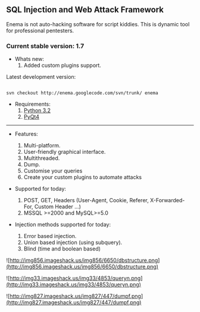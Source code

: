 ## SQL Injection and Web Attack Framework ##
Enema is not auto-hacking software for script kiddies. This is dynamic tool for professional pentesters.

### Current stable version: 1.7 ###

  * Whats new:
    1. Added custom plugins support.

Latest development version:

```

svn checkout http://enema.googlecode.com/svn/trunk/ enema
```

  * Requirements:
    1. [Python 3.2](http://python.org/download/releases/3.2.2/)
    1. [PyQt4](http://www.riverbankcomputing.co.uk/software/pyqt/download)


---


  * Features:
    1. Multi-platform.
    1. User-friendly graphical interface.
    1. Multithreaded.
    1. Dump.
    1. Customise your queries
    1. Create your custom plugins to automate attacks

  * Supported for today:
    1. POST, GET, Headers (User-Agent, Cookie, Referer, X-Forwarded-For, Custom Header ...)
    1. MSSQL >=2000 and MySQL>=5.0

  * Injection methods supported for today:
    1. Error based injection.
    1. Union based injection (using subquery).
    1. Blind (time and boolean based)

![http://img856.imageshack.us/img856/6650/dbstructure.png](http://img856.imageshack.us/img856/6650/dbstructure.png)

![http://img33.imageshack.us/img33/4853/queryn.png](http://img33.imageshack.us/img33/4853/queryn.png)

![http://img827.imageshack.us/img827/447/dumpf.png](http://img827.imageshack.us/img827/447/dumpf.png)